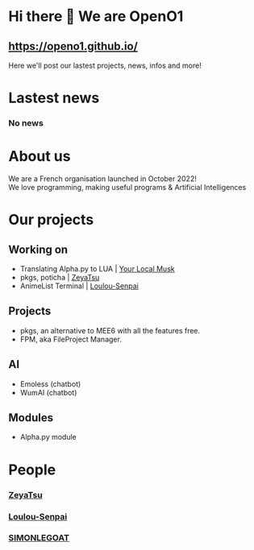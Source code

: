 # Hi there 👋 We are OpenO1 
## https://openo1.github.io/
Here we'll post our lastest projects, news, infos and more!

# Lastest news
### No news

# About us
We are a French organisation launched in October 2022! <br />
We love programming, making useful programs & Artificial Intelligences <br />

# Our projects

## Working on 
* Translating Alpha.py to LUA | <a href="https://github.com/YourLocalMusk">Your Local Musk</a>
* pkgs, poticha | <a href="https://github.com/ZeyaTsu">ZeyaTsu</a>
* AnimeList Terminal | <a href="https://github.com/Loulou-Senpai">Loulou-Senpai</a>

## Projects
* pkgs, an alternative to MEE6 with all the features free.
* FPM, aka FileProject Manager.

## AI
* Emoless (chatbot)
* WumAI (chatbot)

## Modules
* Alpha.py module



# People
### <a href="https://github.com/ZeyaTsu">ZeyaTsu</a>
### <a href="https://github.com/Loulou-Senpai">Loulou-Senpai</a>
### <a href="https://github.com/SIMONLEGOAT">SIMONLEGOAT</a>

